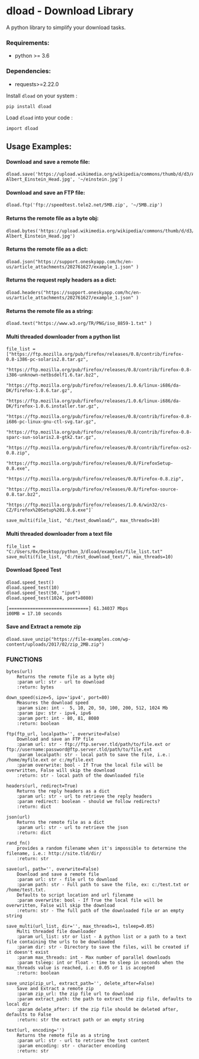 # dload - Download Library

A python library to simplify your download tasks.


### Requirements:
+ python >= 3.6 

### Dependencies:
+ requests>=2.22.0

Install `dload` on your system : 

```
pip install dload
```

Load `dload` into your code : 

```
import dload
```

## Usage Examples:

#### Download and save a remote file:
```
dload.save('https://upload.wikimedia.org/wikipedia/commons/thumb/d/d3/Albert_Einstein_Head.jpg/800px-Albert_Einstein_Head.jpg', '~/einstein.jpg')  
```

#### Download and save an FTP file:
```
dload.ftp('ftp://speedtest.tele2.net/5MB.zip', '~/5MB.zip')  

```

#### Returns the remote file as a byte obj:
```
dload.bytes('https://upload.wikimedia.org/wikipedia/commons/thumb/d/d3/Albert_Einstein_Head.jpg/800px-Albert_Einstein_Head.jpg')
```


#### Returns the remote file as a dict:
```
dload.json("https://support.oneskyapp.com/hc/en-us/article_attachments/202761627/example_1.json" )
```

#### Returns the request reply headers as a dict:
```
dload.headers("https://support.oneskyapp.com/hc/en-us/article_attachments/202761627/example_1.json" )
```

#### Returns the remote file as a string:

```
dload.text("https://www.w3.org/TR/PNG/iso_8859-1.txt" )
```

#### Multi threaded downloader from a python list

```
file_list = ["https://ftp.mozilla.org/pub/firefox/releases/0.8/contrib/firefox-0.8-i386-pc-solaris2.8.tar.gz",
             "https://ftp.mozilla.org/pub/firefox/releases/0.8/contrib/firefox-0.8-i386-unknown-netbsdelf1.6.tar.bz2",
             "https://ftp.mozilla.org/pub/firefox/releases/1.0.6/linux-i686/da-DK/firefox-1.0.6.tar.gz",
             "https://ftp.mozilla.org/pub/firefox/releases/1.0.6/linux-i686/da-DK/firefox-1.0.6.installer.tar.gz",
             "https://ftp.mozilla.org/pub/firefox/releases/0.8/contrib/firefox-0.8-i686-pc-linux-gnu-ctl-svg.tar.gz",
             "https://ftp.mozilla.org/pub/firefox/releases/0.8/contrib/firefox-0.8-sparc-sun-solaris2.8-gtk2.tar.gz",
             "https://ftp.mozilla.org/pub/firefox/releases/0.8/contrib/firefox-os2-0.8.zip",
             "https://ftp.mozilla.org/pub/firefox/releases/0.8/FirefoxSetup-0.8.exe",
             "https://ftp.mozilla.org/pub/firefox/releases/0.8/Firefox-0.8.zip",
             "https://ftp.mozilla.org/pub/firefox/releases/0.8/firefox-source-0.8.tar.bz2",
             "https://ftp.mozilla.org/pub/firefox/releases/1.0.6/win32/cs-CZ/Firefox%20Setup%201.0.6.exe"]`

save_multi(file_list, "d:/test_dowmload/", max_threads=10)
```


#### Multi threaded downloader from a text file

```
file_list = "C:/Users/0x/Desktop/python_3/dload/examples/file_list.txt"
save_multi(file_list, "d:/test_dowmload_text/", max_threads=10)
```


#### Download Speed Test

```
dload.speed_test()
dload.speed_test(10)
dload.speed_test(50, "ipv6")
dload.speed_test(1024, port=8080)

[==============================] 61.34037 Mbps
100MB = 17.10 seconds
```

#### Save and Extract a remote zip

```
dload.save_unzip("https://file-examples.com/wp-content/uploads/2017/02/zip_2MB.zip")
```

### FUNCTIONS

    bytes(url)
        Returns the remote file as a byte obj
        :param url: str - url to download
        :return: bytes
    
    down_speed(size=5, ipv='ipv4', port=80)
        Measures the download speed
        :param size: int -  5, 10, 20, 50, 100, 200, 512, 1024 Mb
        :param ipv: str - ipv4, ipv6
        :param port: int - 80, 81, 8080
        :return: boolean
    
    ftp(ftp_url, localpath='', overwrite=False)
        Download and save an FTP file
        :param url: str - ftp://ftp.server.tld/path/to/file.ext or ftp://username:password@ftp.server.tld/path/to/file.ext
        :param localpath: str - local path to save the file, i.e.: /home/myfile.ext or c:/myfile.ext
        :param overwrite: bool - If True the local file will be overwritten, False will skip the download
        :return: str - local path of the downloaded file
    
    headers(url, redirect=True)
        Returns the reply headers as a dict
        :param url: str - url to retrieve the reply headers
        :param redirect: boolean - should we follow redirects?
        :return: dict
    
    json(url)
        Returns the remote file as a dict
        :param url: str - url to retrieve the json
        :return: dict
    
    rand_fn()
        provides a random filename when it's impossible to determine the filename, i.e.: http://site.tld/dir/
        :return: str
    
    save(url, path='', overwrite=False)
        Download and save a remote file
        :param url: str - file url to download
        :param path: str - Full path to save the file, ex: c:/test.txt or /home/test.txt.
        Defaults to script location and url filename
        :param overwrite: bool - If True the local file will be overwritten, False will skip the download
        :return: str - The full path of the downloaded file or an empty string
    
    save_multi(url_list, dir='', max_threads=1, tsleep=0.05)
        Multi threaded file downloader
        :param url_list: str or list - A python list or a path to a text file containing the urls to be downloaded
        :param dir: str - Directory to save the files, will be created if it doesn't exist
        :param max_threads: int - Max number of parallel downloads
        :param tsleep: int or float - time to sleep in seconds when the max_threads value is reached, i.e: 0.05 or 1 is accepted
        :return: boolean
    
    save_unzip(zip_url, extract_path='', delete_after=False)
        Save and Extract a remote zip
        :param zip_url: the zip file url to download
        :param extract_path: the path to extract the zip file, defaults to local dir
        :param delete_after: if the zip file should be deleted after, defaults to False
        :return: str the extract path or an empty string
    
    text(url, encoding='')
        Returns the remote file as a string
        :param url: str - url to retrieve the text content
        :param encoding: str - character encoding
        :return: str